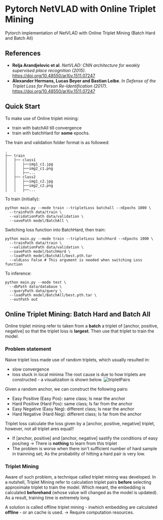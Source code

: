 # Pytorch NetVLAD with Online Triplet Mining
Pytorch implementation of NetVLAD with Online Triplet Mining (Batch Hard and Batch All)
## References
* **Relja Arandjelovic et al**. *NetVLAD: CNN architecture for weakly supervised place recognition (2015)*. https://doi.org/10.48550/arXiv.1511.07247 
* **Alexander Hermans, Lucas Beyer and Bastian Leibe**. *In Defense of the Triplet Loss for Person Re-Identification (2017)*. https://doi.org/10.48550/arXiv.1511.07247

## Quick Start
To make use of Online triplet mining:
- train with batchAll till convergence
- train with batchHard for **some** epochs.
  
The train and validation folder format is as followed:  
```
.
├── train            
│   ├── class1
│   │   ├──img1_c1.jpg
│   │   ├──img2_c1.png
│   │   ├──...
│   ├── class2
│   │   ├──img1_c2.jpg
│   │   ├──img2_c2.png
│   │   ├──...
```
To train (initially):
```
python main.py --mode train --tripletLoss batchall --nEpochs 1000 \
  --trainPath data/train \
  --validationPath data/validation \
  --savePath model/BatchAll \
```
Switching loss function into BatchHard, then train:
```
python main.py --mode train --tripletLoss batchhard --nEpochs 1000 \
  --trainPath data/train \
  --validationPath data/validation \
  --savePath model/batchHard \
  --loadPath model/BatchAll/best.pth.tar
  --oldLoss False # This argument is needed when switching Loss function
```
To inference:
```
python main.py --mode test \
  --dbPath data/database \
  --queryPath data/query \
  --loadPath model/BatchAll/best.pth.tar \
  --outPath out
```

## Online Triplet Mining: Batch Hard and Batch All
Online triplet mining refer to taken from a **batch** a triplet of [anchor, positive, negative] so that the triplet loss is **largest**.
Then use that triplet to train the model.
### Problem statement
Naive triplet loss made use of random triplets, which usually resulted in:
- slow convergence
- loss stuck in local minima
The root cause is due to how triplets are constructed - a visualization is shown below.
![tripletPairs](https://user-images.githubusercontent.com/80506834/212865622-5ea29b61-3abd-4751-be50-452fb4823457.png)

Given a random anchor, we can construct the following pairs:
- Easy Positive (Easy Pos): same class; Is near the anchor
- Hard Positive (Hard Pos): same class; Is far from the anchor
- Easy Negative (Easy Neg): different class; Is near the anchor
- Hard Negative (Hard Neg): different class; Is far from the anchor

Triplet loss calculate the loss given by a [anchor, positive, negative] triplet, however, not all triplet ares equal!!
- If [anchor, positive] and [anchor, negative] sastify the conditions of easy pos/neg -> There is **nothing** to learn from this triplet
- The problem is worse when there isn't sufficient number of hard sample in trainning set; As the probability of hitting a hard pair is very low.
### Triplet Mining
Aware of such problem, a technique called triplet mining was developed. In a nutshell, Triplet Mining refer to calculation triplet pairs **before** selecting approximate triplet to train the model. Which meant, the embedding is calculated **beforehand** (whose value will changed as the model is updated). As a result, training time is extremely long.

A solution is called offline triplet mining - inwhich embedding are calculated **offline** - or an cache is used. 
-> Require computation resources.
